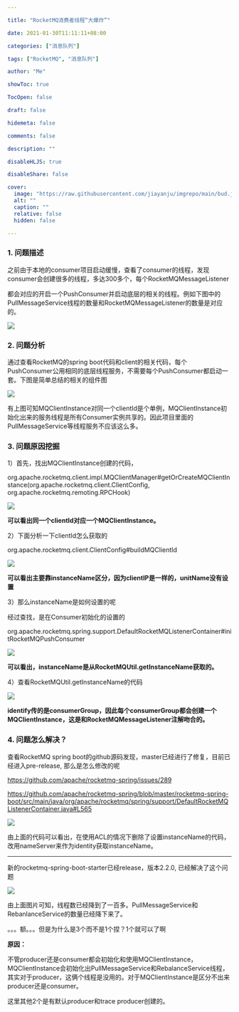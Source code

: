 ```yaml
---

title: "RocketMQ消费者线程“大爆炸”" 

date: 2021-01-30T11:11:11+08:00 

categories: ["消息队列"]

tags: ["RocketMQ", "消息队列"] 

author: "Me" 

showToc: true 

TocOpen: false 

draft: false 

hidemeta: false 

comments: false 

description: "" 

disableHLJS: true  

disableShare: false 

cover:
  image: "https://raw.githubusercontent.com/jiayanju/imgrepo/main/bud.jpg"
  alt: ""
  caption: ""
  relative: false
  hidden: false

---
```




### 1. 问题描述

之前由于本地的consumer项目启动缓慢，查看了consumer的线程，发现consumer会创建很多的线程，多达300多个，每个RocketMQMessageListener

都会对应的开启一个PushConsumer并启动底层的相关的线程。例如下图中的PullMessageService线程的数量和RocketMQMessageListener的数量是对应的。

![](https://raw.githubusercontent.com/jiayanju/imgrepo/main/weifeng%E7%BA%BF%E7%A8%8B.png)

### 2. 问题分析

通过查看RocketMQ的spring boot代码和client的相关代码，每个PushConsumer公用相同的底层线程服务，不需要每个PushConsumer都启动一套。下图是简单总结的相关的组件图

![](https://raw.githubusercontent.com/jiayanju/imgrepo/main/RocketMQ%E6%B6%88%E8%B4%B9%E7%AB%AF%E7%BB%84%E4%BB%B6%E5%9B%BE.png)

有上图可知MQClientInstance对同一个clientId是个单例，MQClientInstance初始化出来的服务线程是所有Consumer实例共享的。因此项目里面的PullMessageService等线程服务不应该这么多。

### 3. 问题原因挖掘

1）首先，找出MQClientInstance创建的代码，

org.apache.rocketmq.client.impl.MQClientManager#getOrCreateMQClientInstance(org.apache.rocketmq.client.ClientConfig, org.apache.rocketmq.remoting.RPCHook)

![](https://raw.githubusercontent.com/jiayanju/imgrepo/main/getOrCreateMQClientInstance.png)



**可以看出同一个clientId对应一个MQClientInstance。**

2）下面分析一下clientId怎么获取的

org.apache.rocketmq.client.ClientConfig#buildMQClientId

![](https://raw.githubusercontent.com/jiayanju/imgrepo/main/buildMQClientId.png)

**可以看出主要靠instanceName区分，因为clientIP是一样的，unitName没有设置**

3）那么instanceName是如何设置的呢

经过查找，是在Consumer初始化的设置的

org.apache.rocketmq.spring.support.DefaultRocketMQListenerContainer#initRocketMQPushConsumer

![](https://raw.githubusercontent.com/jiayanju/imgrepo/main/setInstanceName.png)

**可以看出，instanceName是从RocketMQUtil.getInstanceName获取的。**

4）查看RocketMQUtil.getInstanceName的代码

![](https://raw.githubusercontent.com/jiayanju/imgrepo/main/getInstanceName.png)

**identify传的是consumerGroup，因此每个consumerGroup都会创建一个MQClientInstance，这是和RocketMQMessageListener注解吻合的。**

### 4. 问题怎么解决？

查看RocketMQ spring boot的github源码发现，master已经进行了修复，目前已经进入pre-release, 那么是怎么修改的呢

https://github.com/apache/rocketmq-spring/issues/289

https://github.com/apache/rocketmq-spring/blob/master/rocketmq-spring-boot/src/main/java/org/apache/rocketmq/spring/support/DefaultRocketMQListenerContainer.java#L565

![](https://raw.githubusercontent.com/jiayanju/imgrepo/main/newSetInstanceName.png)

由上面的代码可以看出，在使用ACL的情况下删除了设置instanceName的代码，改用nameServer来作为identity获取instanceName。



------



新的rocketmq-spring-boot-starter已经release，版本2.2.0, 已经解决了这个问题

![](https://raw.githubusercontent.com/jiayanju/imgrepo/main/rocketmq_consumer_threads.png)

由上面图片可知，线程数已经降到了一百多。PullMessageService和RebanlanceService的数量已经降下来了。

。。。额。。。但是为什么是3个而不是1个捏？1个就可以了啊

**原因：**

不管producer还是consumer都会初始化和使用MQClientInstance，MQClientInstance会初始化出PullMessageService和RebalanceService线程，其实对于producer，这俩个线程是没用的。对于MQClientInstance是区分不出来producer还是consumer。

这里其他2个是有默认producer和trace producer创建的。